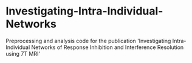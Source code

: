 # Investigating-Intra-Individual-Networks
Preprocessing and analysis code for the publication 'Investigating Intra-Individual Networks of Response Inhibition and Interference Resolution using 7T MRI'
